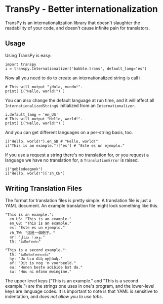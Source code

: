 TransPy - Better internationalization
=====================================

TransPy is an internationalization library that doesn't slaughter the
readability of your code, and doesn't cause infinite pain for translators.

Usage
-----

Using TransPy is easy:

	import transpy
	i = transpy.Internationalizer('babble.trans', default_lang='es')

Now all you need to do to create an internationalized string is call i.

	# This will output "¡Hola, mundo!".
	print( i("Hello, world!") )

You can also change the default language at run time, and it will affect all
`InternationalizedString`s initialized from an `Internationalizer`.

	i.default_lang = 'en_US'
	# This will output "Hello, world!".
	print( i("Hello, world!") )

And you can get different languages on a per-string basis, too.

	i("Hello, world!").en_GB # "Hello, world!"
	i("This is an example.")['es'] # "Este es un ejemplo."

If you use a request a string there's no translation for, or you request a
language we have no translation for, a `TranslationError` is raised.

	i("gobledeegook")
	i("Hello, world!")['zh_CN']

Writing Translation Files
-------------------------

The format for translation files is pretty simple. A translation file is just a
YAML document. An example translation file might look something like this.

	"This is an example.":
	  en_US: "This is an example."
	  en_GB: "This is an example."
	  es: "Este es un ejemplo."
	  zh_TW: "這是一個例子。"
	  ar: "وهذا مثال."
	  th: "นี้เป็นตัวอย่าง"

	"This is a second example.":
	  th: "นี่เป็นอีกตัวอย่างหนึ่ง"
	  hy: "Սա եւս մեկ օրինակ."
	  af: "Dit is nog 'n voorbeeld."
	  eu: "Honen beste adibide bat da."
	  sw: "Huu ni mfano mwingine."

The upper level keys ("This is an example." and "This is a second example.") are
the strings one uses in one's program, and the lower-level keys are language
codes. It is important to note is that YAML is sensitive to indentation, and
*does not allow you to use tabs*.
